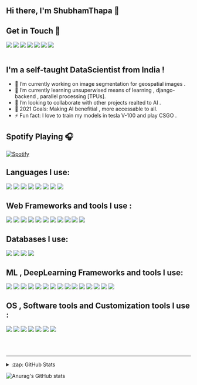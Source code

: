 ## Hi there, I'm ShubhamThapa 👋

## Get in Touch 👋


<a href = "mailto:mu745511@gmail.com" > <img align = "left" src = "https://img.shields.io/badge/Gmail-D14836?style=for-the-badge&logo=gmail&logoColor=white"/> </a>

<a href = "https://www.linkedin.com/in/shubham-thapa-2324841b3/" > <img align = "left" src = "https://img.shields.io/badge/LinkedIn-0077B5?style=for-the-badge&logo=linkedin&logoColor=white"/> </a>

<a href = "https://discordapp.com/users/648501432118542337/" > <img align = "left" src = "https://img.shields.io/badge/Discord-7289DA?style=for-the-badge&logo=discord&logoColor=white"/> </a>

<a href = "https://www.facebook.com/shubham.thapa.5249" > <img align = "left" src = "https://img.shields.io/badge/Facebook-1877F2?style=for-the-badge&logo=facebook&logoColor=white"/> </a>

<a href = "https://www.kaggle.com/trooperog" > <img align = "left" src = "https://img.shields.io/badge/Kaggle-20BEFF?style=for-the-badge&logo=Kaggle&logoColor=white"/> </a>


<a href = "https://www.instagram.com/shubham_thapa8/" > <img align = "left" src = "https://img.shields.io/badge/Instagram-E4405F?style=for-the-badge&logo=instagram&logoColor=white"/> </a>

<a href = "https://twitter.com/Shubham65676765" > <img align = "left" src = "https://img.shields.io/badge/Twitter-1DA1F2?style=for-the-badge&logo=twitter&logoColor=white"/> </a>
 
<br>
</br>
 
 ## I'm a self-taught DataScientist from India !
- 🔭 I’m currently working on image segmentation for geospatial images . 
- 🌱 I’m currently learning unsuperwised means of learning , django-backend , parallel processing [TPUs]. 
- 👯 I’m looking to collaborate with other projects realted to AI .
- 🥅 2021 Goals: Making AI benefitial , more accessable to all. 
- ⚡ Fun fact: I love to train my models in tesla V-100 and play CSGO .  

## Spotify Playing 🎧

[![Spotify](https://novatorem-alpha-amber.vercel.app/api/spotify)](https://open.spotify.com/user/novatorem-alpha-amber)


## Languages I use:

<p float="left">
<img src = "https://img.shields.io/badge/Python-FFD43B?style=for-the-badge&logo=python&logoColor=darkgreen"/> 
<img src = "https://img.shields.io/badge/C-00599C?style=for-the-badge&logo=c&logoColor=white"/> 
<img src = "https://img.shields.io/badge/C%2B%2B-00599C?style=for-the-badge&logo=c%2B%2B&logoColor=white"/> 
<img src = "https://img.shields.io/badge/C%23-239120?style=for-the-badge&logo=c-sharp&logoColor=white"/> 
<img src = "https://img.shields.io/badge/Java-ED8B00?style=for-the-badge&logo=java&logoColor=white"/> 
<img src = "https://img.shields.io/badge/JavaScript-F7DF1E?style=for-the-badge&logo=javascript&logoColor=black"/> 
<img src = "https://img.shields.io/badge/HTML5-E34F26?style=for-the-badge&logo=html5&logoColor=white"/> 
<img src = "https://img.shields.io/badge/CSS3-1572B6?style=for-the-badge&logo=css3&logoColor=white"/> 	
</p>


## Web Frameworks and tools I use :
<p float="left">
<img src = "https://img.shields.io/badge/Django-092E20?style=for-the-badge&logo=django&logoColor=white"/> 
<img src = "https://img.shields.io/badge/fastapi-109989?style=for-the-badge&logo=FASTAPI&logoColor=white"/> 
<img src = "https://img.shields.io/badge/Flask-000000?style=for-the-badge&logo=flask&logoColor=white"/> 
<img src = "https://img.shields.io/badge/DJANGO-REST-ff1709?style=for-the-badge&logo=django&logoColor=white&color=ff1709&labelColor=gray"/> 
<img src = "https://img.shields.io/badge/React-20232A?style=for-the-badge&logo=react&logoColor=61DAFB"/> 
<img src = "https://img.shields.io/badge/Node.js-43853D?style=for-the-badge&logo=node-dot-js&logoColor=white"/> 
<img src = "https://img.shields.io/badge/firebase-ffca28?style=for-the-badge&logo=firebase&logoColor=black"/> 
<img src = "https://img.shields.io/badge/heroku-%23430098.svg?style=for-the-badge&logo=heroku&logoColor=white"/> 
<img src = "https://img.shields.io/badge/Netlify-00C7B7?style=for-the-badge&logo=netlify&logoColor=white"/> 
<img src = "https://img.shields.io/badge/vercel-%23000000.svg?style=for-the-badge&logo=vercel&logoColor=white"/> 
<img src = "https://img.shields.io/badge/GraphQl-E10098?style=for-the-badge&logo=graphql&logoColor=white"/> 
</p>	


## Databases I use:
<p float="left">
<img src = "https://img.shields.io/badge/MySQL-00000F?style=for-the-badge&logo=mysql&logoColor=white"/> 
<img src = "https://img.shields.io/badge/PostgreSQL-316192?style=for-the-badge&logo=postgresql&logoColor=white"/> 
<img src = "https://img.shields.io/badge/MongoDB-4EA94B?style=for-the-badge&logo=mongodb&logoColor=white"/> 
<img src = "https://img.shields.io/badge/SQLite-07405E?style=for-the-badge&logo=sqlite&logoColor=white"/> 
</p>	


## ML , DeepLearning Frameworks and tools I use:
<p float="left">
<img src = "https://img.shields.io/badge/Keras-%23D00000.svg?style=for-the-badge&logo=Keras&logoColor=white"/> 
<img src = "https://img.shields.io/badge/TensorFlow-%23FF6F00.svg?style=for-the-badge&logo=TensorFlow&logoColor=white" /> 
<img src = "https://img.shields.io/badge/PyTorch-%23EE4C2C.svg?style=for-the-badge&logo=PyTorch&logoColor=white"/> 
<img src = "https://img.shields.io/badge/pandas-%23150458.svg?style=for-the-badge&logo=pandas&logoColor=white"/>
<img src = "https://img.shields.io/badge/numpy-%23013243.svg?style=for-the-badge&logo=numpy&logoColor=white"/>

<img src = "https://img.shields.io/badge/OpenCV-27338e?style=for-the-badge&logo=OpenCV&logoColor=white"/> 
<img src = "https://img.shields.io/badge/Jupyter-F37626.svg?&style=for-the-badge&logo=Jupyter&logoColor=white" /> 
<img src = "https://img.shields.io/badge/PowerBI-F2C811?style=for-the-badge&logo=Power%20BI&logoColor=white"/> 
<img src = "https://img.shields.io/badge/scikit_learn-F7931E?style=for-the-badge&logo=scikit-learn&logoColor=white"/>
<img src = "https://img.shields.io/badge/AWS-%23FF9900.svg?style=for-the-badge&logo=amazon-aws&logoColor=white"/>
<img src = "https://img.shields.io/badge/microsoft%20azure-0089D6?style=for-the-badge&logo=microsoft-azure&logoColor=white"/>
<img src = "https://img.shields.io/badge/Kaggle-20BEFF?style=for-the-badge&logo=Kaggle&logoColor=white"/>
<img src = "https://img.shields.io/badge/Docker-2CA5E0?style=for-the-badge&logo=docker&logoColor=white"/>
<img src = "https://img.shields.io/badge/conda-342B029.svg?&style=for-the-badge&logo=anaconda&logoColor=white"/>
<img src = "https://img.shields.io/badge/nVIDIA-%2376B900.svg?style=for-the-badge&logo=nVIDIA&logoColor=white"/>
</p>


## OS , Software tools and Customization tools I use :
<p float="left">
<img src = "https://img.shields.io/badge/Windows-0078D6?style=for-the-badge&logo=windows&logoColor=white" /> 
<img src = "https://img.shields.io/badge/pycharm-143?style=for-the-badge&logo=pycharm&logoColor=black&color=black&labelColor=green"/>
<img src = "https://img.shields.io/badge/Atom-66595C?style=for-the-badge&logo=Atom&logoColor=white"/>
<img src = "https://img.shields.io/badge/Visual_Studio_Code-0078D4?style=for-the-badge&logo=visual%20studio%20code&logoColor=white"/>
<img src = "https://img.shields.io/badge/Jupyter-F37626.svg?&style=for-the-badge&logo=Jupyter&logoColor=white"/>
<img src = "https://img.shields.io/badge/Git-F05032?style=for-the-badge&logo=git&logoColor=white"/>
<img src = "https://img.shields.io/badge/github-%23121011.svg?style=for-the-badge&logo=github&logoColor=white"/>
	</p>
	    
<br />
<br />

---
<details>
 <summary>:zap: GitHub Stats</summary>


</details>

![Anurag's GitHub stats](https://github-readme-stats.vercel.app/api?username=mu745511&show_icons=true&theme=tokyonight)



